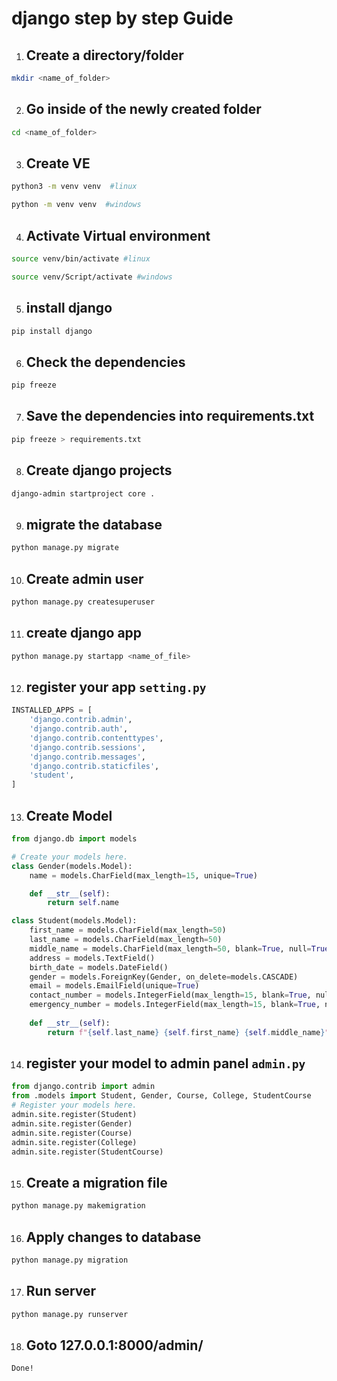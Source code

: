 # django step by step Guide

1. ## Create a directory/folder
```bash
mkdir <name_of_folder>
```
2. ## Go inside of the newly created folder
```bash
cd <name_of_folder>
```
3. ## Create VE
```bash
python3 -m venv venv  #linux
```
```bash
python -m venv venv  #windows
```
4. ## Activate Virtual environment
```bash
source venv/bin/activate #linux
```
```bash
source venv/Script/activate #windows
```
5. ## install django
```bash
pip install django
```
6. ## Check the dependencies
```bash
pip freeze
```
7. ## Save the dependencies into requirements.txt
```bash
pip freeze > requirements.txt
```
8. ## Create django projects
```bash
django-admin startproject core .
```
9. ## migrate the database
```bash
python manage.py migrate
```
10. ## Create admin user
```bash
python manage.py createsuperuser
```
11. ## create django app
```bash
python manage.py startapp <name_of_file>
```
12. ## register your app `setting.py`

```python
INSTALLED_APPS = [
    'django.contrib.admin',
    'django.contrib.auth',
    'django.contrib.contenttypes',
    'django.contrib.sessions',
    'django.contrib.messages',
    'django.contrib.staticfiles',
    'student',
]
```

13. ## Create Model

```python
from django.db import models

# Create your models here.
class Gender(models.Model):
    name = models.CharField(max_length=15, unique=True)

    def __str__(self):
        return self.name

class Student(models.Model):
    first_name = models.CharField(max_length=50)
    last_name = models.CharField(max_length=50)
    middle_name = models.CharField(max_length=50, blank=True, null=True)
    address = models.TextField()
    birth_date = models.DateField()
    gender = models.ForeignKey(Gender, on_delete=models.CASCADE)
    email = models.EmailField(unique=True)
    contact_number = models.IntegerField(max_length=15, blank=True, null=True)
    emergency_number = models.IntegerField(max_length=15, blank=True, null=True)
    
    def __str__(self):
        return f"{self.last_name} {self.first_name} {self.middle_name}"`
```

14. ## register your model to admin panel `admin.py`

```python
from django.contrib import admin
from .models import Student, Gender, Course, College, StudentCourse
# Register your models here.
admin.site.register(Student)
admin.site.register(Gender)
admin.site.register(Course)
admin.site.register(College)
admin.site.register(StudentCourse)
```
15. ## Create a migration file
```bash
python manage.py makemigration
```
16. ## Apply changes to database
```bash
python manage.py migration
```
17. ## Run server
```bash
python manage.py runserver
```
18. ## Goto 127.0.0.1:8000/admin/
```
Done!
```